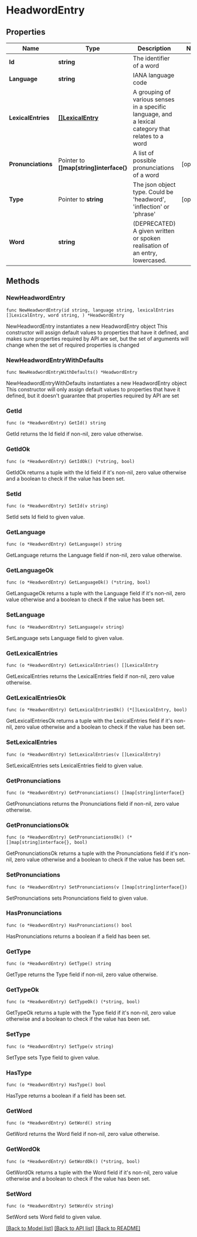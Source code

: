 # HeadwordEntry

## Properties

Name | Type | Description | Notes
------------ | ------------- | ------------- | -------------
**Id** | **string** | The identifier of a word | 
**Language** | **string** | IANA language code | 
**LexicalEntries** | [**[]LexicalEntry**](LexicalEntry.md) | A grouping of various senses in a specific language, and a lexical category that relates to a word | 
**Pronunciations** | Pointer to **[]map[string]interface{}** | A list of possible pronunciations of a word | [optional] 
**Type** | Pointer to **string** | The json object type. Could be &#39;headword&#39;, &#39;inflection&#39; or &#39;phrase&#39; | [optional] 
**Word** | **string** | (DEPRECATED) A given written or spoken realisation of an entry, lowercased. | 

## Methods

### NewHeadwordEntry

`func NewHeadwordEntry(id string, language string, lexicalEntries []LexicalEntry, word string, ) *HeadwordEntry`

NewHeadwordEntry instantiates a new HeadwordEntry object
This constructor will assign default values to properties that have it defined,
and makes sure properties required by API are set, but the set of arguments
will change when the set of required properties is changed

### NewHeadwordEntryWithDefaults

`func NewHeadwordEntryWithDefaults() *HeadwordEntry`

NewHeadwordEntryWithDefaults instantiates a new HeadwordEntry object
This constructor will only assign default values to properties that have it defined,
but it doesn't guarantee that properties required by API are set

### GetId

`func (o *HeadwordEntry) GetId() string`

GetId returns the Id field if non-nil, zero value otherwise.

### GetIdOk

`func (o *HeadwordEntry) GetIdOk() (*string, bool)`

GetIdOk returns a tuple with the Id field if it's non-nil, zero value otherwise
and a boolean to check if the value has been set.

### SetId

`func (o *HeadwordEntry) SetId(v string)`

SetId sets Id field to given value.


### GetLanguage

`func (o *HeadwordEntry) GetLanguage() string`

GetLanguage returns the Language field if non-nil, zero value otherwise.

### GetLanguageOk

`func (o *HeadwordEntry) GetLanguageOk() (*string, bool)`

GetLanguageOk returns a tuple with the Language field if it's non-nil, zero value otherwise
and a boolean to check if the value has been set.

### SetLanguage

`func (o *HeadwordEntry) SetLanguage(v string)`

SetLanguage sets Language field to given value.


### GetLexicalEntries

`func (o *HeadwordEntry) GetLexicalEntries() []LexicalEntry`

GetLexicalEntries returns the LexicalEntries field if non-nil, zero value otherwise.

### GetLexicalEntriesOk

`func (o *HeadwordEntry) GetLexicalEntriesOk() (*[]LexicalEntry, bool)`

GetLexicalEntriesOk returns a tuple with the LexicalEntries field if it's non-nil, zero value otherwise
and a boolean to check if the value has been set.

### SetLexicalEntries

`func (o *HeadwordEntry) SetLexicalEntries(v []LexicalEntry)`

SetLexicalEntries sets LexicalEntries field to given value.


### GetPronunciations

`func (o *HeadwordEntry) GetPronunciations() []map[string]interface{}`

GetPronunciations returns the Pronunciations field if non-nil, zero value otherwise.

### GetPronunciationsOk

`func (o *HeadwordEntry) GetPronunciationsOk() (*[]map[string]interface{}, bool)`

GetPronunciationsOk returns a tuple with the Pronunciations field if it's non-nil, zero value otherwise
and a boolean to check if the value has been set.

### SetPronunciations

`func (o *HeadwordEntry) SetPronunciations(v []map[string]interface{})`

SetPronunciations sets Pronunciations field to given value.

### HasPronunciations

`func (o *HeadwordEntry) HasPronunciations() bool`

HasPronunciations returns a boolean if a field has been set.

### GetType

`func (o *HeadwordEntry) GetType() string`

GetType returns the Type field if non-nil, zero value otherwise.

### GetTypeOk

`func (o *HeadwordEntry) GetTypeOk() (*string, bool)`

GetTypeOk returns a tuple with the Type field if it's non-nil, zero value otherwise
and a boolean to check if the value has been set.

### SetType

`func (o *HeadwordEntry) SetType(v string)`

SetType sets Type field to given value.

### HasType

`func (o *HeadwordEntry) HasType() bool`

HasType returns a boolean if a field has been set.

### GetWord

`func (o *HeadwordEntry) GetWord() string`

GetWord returns the Word field if non-nil, zero value otherwise.

### GetWordOk

`func (o *HeadwordEntry) GetWordOk() (*string, bool)`

GetWordOk returns a tuple with the Word field if it's non-nil, zero value otherwise
and a boolean to check if the value has been set.

### SetWord

`func (o *HeadwordEntry) SetWord(v string)`

SetWord sets Word field to given value.



[[Back to Model list]](../README.md#documentation-for-models) [[Back to API list]](../README.md#documentation-for-api-endpoints) [[Back to README]](../README.md)


